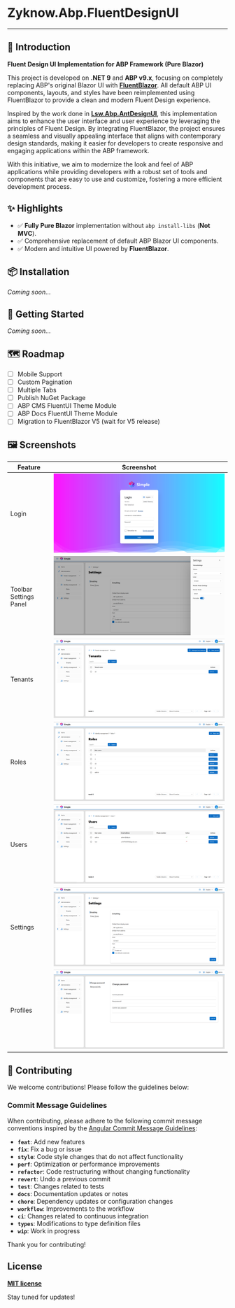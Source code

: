 # Zyknow.Abp.FluentDesignUI

---

## 📖 Introduction

**Fluent Design UI Implementation for ABP Framework (Pure Blazor)**

This project is developed on **.NET 9** and **ABP v9.x**, focusing on completely replacing ABP's original Blazor UI with
**[FluentBlazor](https://github.com/microsoft/fluentui-blazor)**. All default ABP UI components, layouts, and styles
have been reimplemented using FluentBlazor to provide a clean and modern Fluent Design experience.

Inspired by the work done in **[Lsw.Abp.AntDesignUI](https://github.com/realLiangshiwei/Lsw.Abp.AntDesignUI)**, this
implementation aims to enhance the user interface and user experience by leveraging the principles of Fluent Design. By
integrating FluentBlazor, the project ensures a seamless and visually appealing interface that aligns with contemporary
design standards, making it easier for developers to create responsive and engaging applications within the ABP
framework.

With this initiative, we aim to modernize the look and feel of ABP applications while providing developers with a robust
set of tools and components that are easy to use and customize, fostering a more efficient development process.

## ✨ Highlights

- ✅ **Fully Pure Blazor** implementation without `abp install-libs` (**Not MVC**).
- ✅ Comprehensive replacement of default ABP Blazor UI components.
- ✅ Modern and intuitive UI powered by **FluentBlazor**.

## 📦 Installation

*Coming soon...*

## 🚀 Getting Started

*Coming soon...*

## 🗺️ Roadmap

- [ ] Mobile Support
- [ ] Custom Pagination
- [ ] Multiple Tabs
- [ ] Publish NuGet Package
- [ ] ABP CMS FluentUI Theme Module
- [ ] ABP Docs FluentUI Theme Module
- [ ] Migration to FluentBlazor V5 (wait for V5 release)

## 🖼️ Screenshots

| Feature                | Screenshot                                                  |
|------------------------|-------------------------------------------------------------|
| Login                  | ![Login](docs/images/login.png)                             |
| Toolbar Settings Panel | ![Toolbar Settings](docs/images/toolbar-settings-panel.png) |
| Tenants                | ![Tenants](docs/images/tenants.png)                         |
| Roles                  | ![Roles](docs/images/roles.png)                             |
| Users                  | ![Users](docs/images/users.png)                             |
| Settings               | ![Settings](docs/images/settings.png)                       |
| Profiles               | ![Profiles](docs/images/profiles.png)                       |

## 🤝 Contributing

We welcome contributions! Please follow the guidelines below:

### Commit Message Guidelines

When contributing, please adhere to the following commit message conventions inspired by the [Angular Commit Message Guidelines](https://github.com/conventional-changelog/conventional-changelog/tree/master/packages/conventional-changelog-angular):

- **`feat`**: Add new features
- **`fix`**: Fix a bug or issue
- **`style`**: Code style changes that do not affect functionality
- **`perf`**: Optimization or performance improvements
- **`refactor`**: Code restructuring without changing functionality
- **`revert`**: Undo a previous commit
- **`test`**: Changes related to tests
- **`docs`**: Documentation updates or notes
- **`chore`**: Dependency updates or configuration changes
- **`workflow`**: Improvements to the workflow
- **`ci`**: Changes related to continuous integration
- **`types`**: Modifications to type definition files
- **`wip`**: Work in progress

Thank you for contributing!


## License

**[MIT license](LICENSE)**

Stay tuned for updates!
